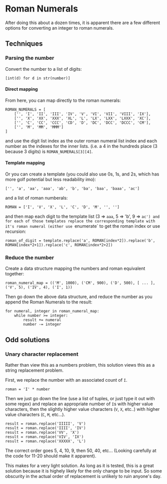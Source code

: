 # Roman Numerals

After doing this about a dozen times, it is apparent there are a few different options for converting an integer to roman numerals.

## Techniques

### Parsing the number

Convert the number to a list of digits:
```
[int(d) for d in str(number)]
```

#### Direct mapping
From here, you can map directly to the roman numerals:
```
ROMAN_NUMERALS = [
    ['', 'I', 'II', 'III', 'IV', 'V', 'VI', 'VII', 'VIII', 'IX'],
    ['', 'X', 'XX', 'XXX', 'XL', 'L', 'LX', 'LXX', 'LXXX', 'XC'],
    ['', 'C', 'CC', 'CCC', 'CD', 'D', 'DC', 'DCC', 'DCCC', 'CM'],
    ['', 'M', 'MM', 'MMM']
]
```
and use the digit list index as the outer roman numeral list index and each number as the indexes for the inner lists. (i.e. a 4 in the hundreds place (3 because 3 digits) is `ROMAN_NUMERALS[3][4]`.

#### Template mapping
Or you can create a template (you could also use 0s, 1s, and 2s, which has more golf potential but less readability imo):
```
['', 'a', 'aa', 'aaa', 'ab', 'b', 'ba', 'baa', 'baaa', 'ac']
```
and a list of roman numberals:
```
ROMAN = ['I', 'V', 'X', 'L', 'C', 'D', 'M', '', '']
```
and then map each digit to the template list (3 => `aaa`, 5 => 'b', 9 => `ac') and for each of those templates replace the corresponding template with it's roman numeral (either use `enumerate` to get the roman index or use recursion:
```
roman_of_digit = template.replace('a', ROMAN[index*2]).replace('b', ROMAN[index*2+1]).replace('c', ROMAN[index*2+2])
```

### Reduce the number

Create a data structure mapping the numbers and roman equivalent together:
```
roman_numeral_map = (('M', 1000), ('CM', 900), ('D', 500), [ ... ], ('V', 5), ('IV', 4), ('I', 1))
```

Then go down the above data structure, and reduce the number as you append the Roman Numerals to the result:
```
for numeral, integer in roman_numeral_map:
    while number >= integer:
        result += numeral
        number -= integer
```

## Odd solutions

### Unary character replacement

Rather than view this as a numbers problem, this solution views this as a string replacement problem.

First, we replace the number with an associated count of `I`.
```
roman = 'I' * number
```

Then we just go down the line (use a  list of tuples, or just type it out with some regex) and replace an appropriate number of `I`s with higher value characters, then the slightly higher value characters (`V`, `X`, etc..) with higher value characters (`C`, `M`, etc...).
```
result = roman.replace('IIIII', 'V')
result = roman.replace('IIII', 'IV')
result = roman.replace('VV', 'X')
result = roman.replace('VIV', 'IX')
result = roman.replace('XXXXX', 'L')
```
The correct order goes 5, 4, 10, 9, then 50, 40, etc... (Looking carefully at the code for 11-20 should make it apparent).

This makes for a very light solution. As long as it is tested, this is a great solution because it is highely likely for the only change to be input. So some obscurity in the actual order of replacement is unlikely to ruin anyone's day.
